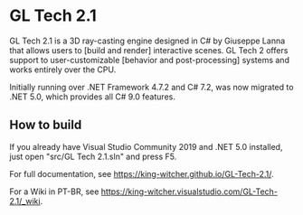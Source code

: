 # GL Tech 2.1

GL Tech 2.1 is a 3D ray-casting engine designed in C# by Giuseppe Lanna that allows users to [build and render] interactive scenes. GL Tech 2 offers support to user-customizable [behavior and post-processing] systems and works entirely over the CPU.

Initially running over .NET Framework 4.7.2 and C# 7.2, was now migrated to .NET 5.0, which provides all C# 9.0 features.

## How to build

If you already have Visual Studio Community 2019 and .NET 5.0 installed, just open "src/GL Tech 2.1.sln" and press F5.

For full documentation, see https://king-witcher.github.io/GL-Tech-2.1/.

For a Wiki in PT-BR, see https://king-witcher.visualstudio.com/GL-Tech-2.1/_wiki.
